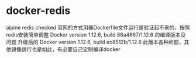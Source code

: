 # docker-redis
alpine redis checked
官网的方式用器Dockerfile文件运行是验证起不来的，按照redis安装简单调整
Docker version 1.12.6, build 88a4867/1.12.6
的编译版本没问题
升级后的
Docker version 1.12.6, build ec8512b/1.12.6
此版本各种问题，其他镜像运行也是如此，有必要自己定制编译docker
